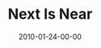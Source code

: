 ---
layout: message
category: message
series: "Next"
title: "Next Is Near"
date: 2010-01-24-00-00
message_id: 598
audio: "http://s3.amazonaws.com/crossroadsaudiomessages/Next4.mp3"
audio-duration: "36:29"
program: "http://s3.amazonaws.com/crossroads-media/media/legacy/documents/01_23-24_10Program.pdf"
description: "Brian Tome talks about how God uses our feelings to move us forward."
video: "https://s3.amazonaws.com/crossroadsvideomessages/Next4.mp4"
video-duration: "36:29"
video-image: "http://s3.amazonaws.com/crossroads-media/images/legacy/content/Next4-still.jpg"
flag: "N"
---